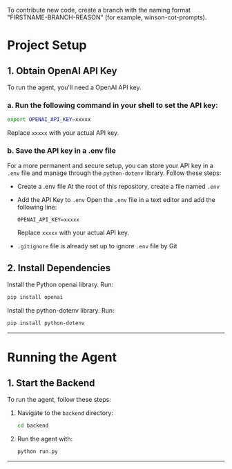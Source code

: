 To contribute new code, create a branch with the naming format "FIRSTNAME-BRANCH-REASON" (for example, winson-cot-prompts).

# Project Setup

## 1. Obtain OpenAI API Key

To run the agent, you'll need a OpenAI API key.

### a. Run the following command in your shell to set the API key:

  ```bash
  export OPENAI_API_KEY=xxxxx
  ```

  Replace `xxxxx` with your actual API key.

### b.  Save the API key in a .env file

  For a more permanent and secure setup, you can store your API key in a `.env` file and manage through the `python-dotenv` library. Follow these steps:

- Create a .env file
  At the root of this repository, create a file named `.env`

- Add the API Key to `.env`
  Open the `.env` file in a text editor and add the following line:

  ```
  OPENAI_API_KEY=xxxxx
  ```

  Replace `xxxxx` with your actual API key.

- `.gitignore` file is already set up to ignore `.env` file by Git
  
## 2. Install Dependencies

Install the Python openai library. Run:

  ```bash
  pip install openai
  ```

Install the python-dotenv library. Run:
  ```bash
  pip install python-dotenv
  ```

---

# Running the Agent

## 1. Start the Backend

To run the agent, follow these steps:

1. Navigate to the `backend` directory:

   ```bash
   cd backend
   ```

2. Run the agent with:

   ```bash
   python run.py
   ```

---
